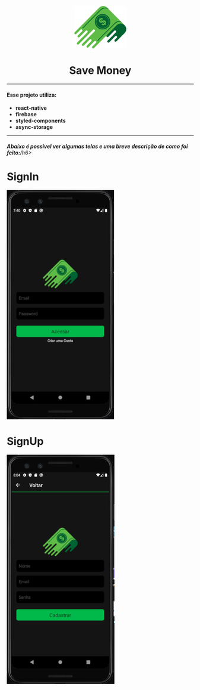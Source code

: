 
<p align="center">
  <img src="Logo.png" />
  <h1 align="center", font-size=40><b>Save Money<b/></h1>
   
</p>
<hr/>

<h4 >Esse projeto utiliza:</h4>
  
  <ul >
  <li>react-native</li>
  <li>firebase</li>
  <li>styled-components</li>
  <li>async-storage</li>
  </ul>
<hr/>

<h6><b>Abaixo é possivel ver algumas telas e uma breve descrição de como foi feito:</b>/h6>



# SignIn

![Screenshot](login.PNG)

# SignUp

![Screenshot](cadastro.PNG)

